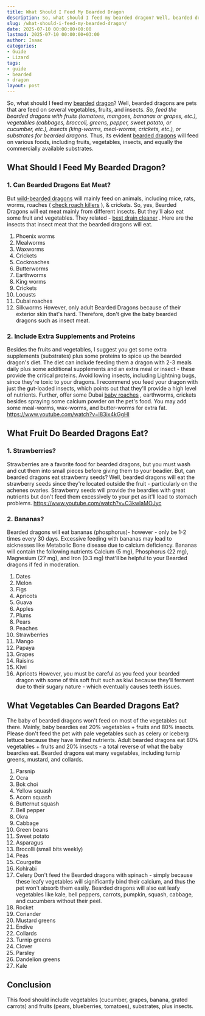 ```yaml
---
title: What Should I Feed My Bearded Dragon
description: So, what should I feed my bearded dragon? Well, bearded dragons are pets that are feed on several vegetables, fruits, and insects. So, feed the bearded...
slug: /what-should-i-feed-my-bearded-dragon/
date: 2025-07-10 00:00:00+00:00
lastmod: 2025-07-10 00:00:00+03:00
author: Isaac
categories:
- Guide
- Lizard
tags:
- guide
- bearded
- dragon
layout: post
---
```

So, what should I feed my [bearded](https://pestpolicy.com/can-bearded-dragons-eat-apples/) [dragon](https://pestpolicy.com/can-bearded-dragons-eat-bananas/)? Well, bearded dragons are pets that are feed on several vegetables, fruits, and insects.
*So, feed the bearded dragons with fruits (tomatoes, mangoes, bananas or grapes, etc.), vegetables (cabbages, broccoli, greens, pepper, sweet potato, or cucumber, etc.), insects (king-worms, meal-worms, crickets, etc.), or substrates for bearded dragons.*
Thus, its evident
[bearded dragons](https://cvm.ncsu.edu/documents/caring-for-your-bearded-dragon/)
will feed on various foods, including fruits, vegetables, insects, and equally the commercially available substrates.

## What Should I Feed My Bearded Dragon?
### 1. Can Bearded Dragons Eat Meat?
But
[wild-bearded dragons](https://www.nationalgeographic.com/animals/reptiles/group/bearded-dragon/)
will mainly feed on animals, including mice, rats, worms, roaches (
[check roach killers](https://pestpolicy.com/best-roach-killer-for-apartments/)
), & crickets. So, yes, Bearded Dragons will eat meat mainly from different insects.
But they'll also eat some fruit and vegetables. They related -
[best drain cleaner](https://pestpolicy.com/best-drain-cleaner//)
. Here are the insects that insect meat that the bearded dragons will eat.
1. Phoenix worms
2. Mealworms
3. Waxworms
4. Crickets
5. Cockroaches
6. Butterworms
7. Earthworms
8. King worms
9. Crickets
10. Locusts
11. Dubai roaches
12. Silkworms
However, only adult Bearded Dragons because of their exterior skin that's hard. Therefore, don't give the baby bearded dragons such as insect meat.
### 2. Include Extra Supplements and Proteins
Besides the fruits and vegetables, I suggest you get some extra supplements (substrates) plus some proteins to spice up the bearded dragon's diet.
The diet can include feeding them a dragon with 2-3 meals daily plus some additional supplements and an extra meal or insect - these provide the critical proteins. Avoid lowing insects, including Lightning bugs, since they're toxic to your dragons.
I recommend you feed your dragon with just the gut-loaded insects, which points out that they'll provide a high level of nutrients.
Further, offer some Dubai
[baby roaches](https://pestpolicy.com/what-do-baby-roaches-look-like//)
, earthworms, crickets besides spraying some calcium powder on the pet's food. You may add some meal-worms, wax-worms, and butter-worms for extra fat.
https://www.youtube.com/watch?v=l83ix4kGgHI
## What Fruit Do Bearded Dragons Eat?
### 1. Strawberries?
Strawberries are a favorite food for bearded dragons, but you must wash and cut them into small pieces before giving them to your beadier.
But, can bearded dragons eat strawberry seeds? Well, bearded dragons will eat the strawberry seeds since they're located outside the fruit - particularly on the achenes ovaries.
Strawberry seeds will provide the beardies with great nutrients but don't feed them excessively to your pet as it'll lead to stomach problems.
https://www.youtube.com/watch?v=C3kwlaMOJyc
### 2. Bananas?
Bearded dragons will eat bananas (phosphorus)- however - only be 1-2 times every 30 days. Excessive feeding with bananas may lead to sicknesses like Metabolic Bone disease due to calcium deficiency.
Bananas will contain the following nutrients Calcium (5 mg), Phosphorus (22 mg), Magnesium (27 mg), and Iron (0.3 mg) that'll be helpful to your Bearded dragons if fed in moderation.
1. Dates
2. Melon
3. Figs
4. Apricots
5. Guava
6. Apples
7. Plums
8. Pears
9. Peaches
10. Strawberries
11. Mango
12. Papaya
13. Grapes
14. Raisins
15. Kiwi
16. Apricots
However, you must be careful as you feed your bearded dragon with some of this soft fruit such as kiwi because they'll ferment due to their sugary nature - which eventually causes teeth issues.
## What Vegetables Can Bearded Dragons Eat?
The baby of bearded dragons won't feed on most of the vegetables out there. Mainly, baby beardies eat 20% vegetables + fruits and 80% insects.
Please don't feed the pet with pale vegetables such as celery or iceberg lettuce because they have limited nutrients.
Adult bearded dragons eat 80% vegetables + fruits and 20% insects - a total reverse of what the baby beardies eat. Bearded dragons eat many vegetables, including turnip greens, mustard, and collards.
1. Parsnip
2. Ocra
3. Bok choi
4. Yellow squash
5. Acorn squash
6. Butternut squash
7. Bell pepper
8. Okra
9. Cabbage
10. Green beans
11. Sweet potato
12. Asparagus
13. Brocolli (small bits weekly)
14. Peas
15. Courgette
16. Kohlrabi
17. Celery
Don't feed the Bearded dragons with spinach - simply because these leafy vegetables will significantly bind their calcium, and thus the pet won't absorb them easily.
Bearded dragons will also eat leafy vegetables like kale, bell peppers, carrots, pumpkin, squash, cabbage, and cucumbers without their peel.
1. Rocket
2. Coriander
3. Mustard greens
4. Endive
5. Collards
6. Turnip greens
7. Clover
8. Parsley
9. Dandelion greens
10. Kale
## Conclusion
This food should include vegetables (cucumber, grapes, banana, grated carrots) and fruits (pears, blueberries, tomatoes), substrates, plus insects.